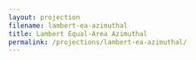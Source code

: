 ```yaml
---
layout: projection
filename: lambert-ea-azimuthal
title: Lambert Equal-Area Azimuthal
permalink: /projections/lambert-ea-azimuthal/
---
```

